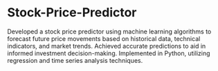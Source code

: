 # Stock-Price-Predictor
Developed a stock price predictor using machine learning algorithms to forecast future price movements based on historical data, technical indicators, and market trends. Achieved accurate predictions to aid in informed investment decision-making. Implemented in Python, utilizing regression and time series analysis techniques.
